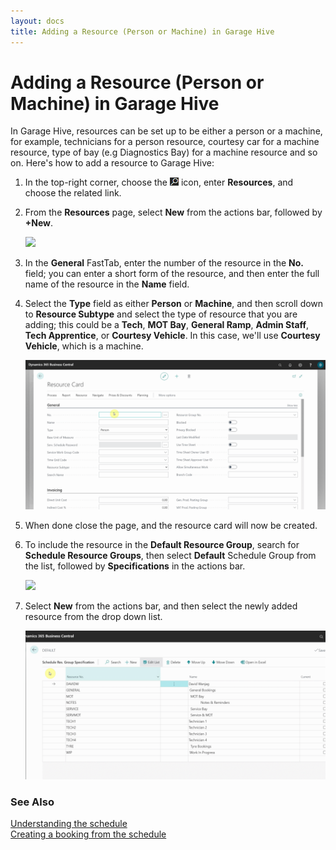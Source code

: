 ```yaml
---
layout: docs
title: Adding a Resource (Person or Machine) in Garage Hive
---
```


# Adding a Resource (Person or Machine) in Garage Hive
In Garage Hive, resources can be set up to be either a person or a machine, for example, technicians for a person resource, courtesy car for a machine resource,  type of bay (e.g Diagnostics Bay) for a machine resource and so on. Here's how to add a resource to Garage Hive:
1. In the top-right corner, choose the ![](media/search_icon.png) icon, enter **Resources**, and choose the related link.
2. From the **Resources** page, select **New** from the actions bar, followed by **+New**.

   ![](media/garagehive-adding-a-resource1.gif)

3. In the **General** FastTab, enter the number of the resource in the **No.** field; you can enter a short form of the resource, and then enter the full name of the resource in the **Name** field.
4. Select the **Type** field as either **Person** or **Machine**, and then scroll down to **Resource Subtype** and select the type of resource that you are adding; this could be a **Tech**, **MOT Bay**, **General Ramp**, **Admin Staff**, **Tech Apprentice**, or **Courtesy Vehicle**. In this case, we'll use **Courtesy Vehicle**, which is a machine.

   ![](media/garagehive-adding-a-resource2.gif)

5. When done close the page, and the resource card will now be created.
6. To include the resource in the **Default Resource Group**, search for **Schedule Resource Groups**, then select **Default** Schedule Group from the list, followed by **Specifications** in the actions bar.

   ![](media/garagehive-adding-a-resource3.gif)

7. Select **New** from the actions bar, and then select the newly added resource from the drop down list.

   ![](media/garagehive-adding-a-resource4.gif)


### **See Also**

[Understanding the schedule](garagehive-understanding-the-schedule.html) \
[Creating a booking from the schedule](/docs/garagehive-create-a-booking.html)